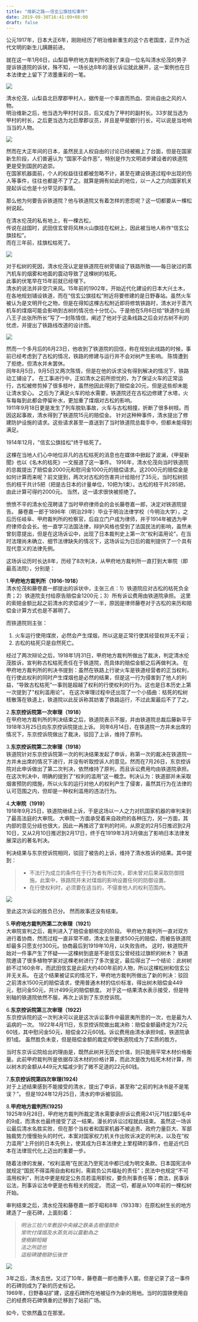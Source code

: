 ```yaml
---
title: "维新之路——信玄公旗挂松事件"
date: 2019-08-30T16:41:09+08:00
draft: false
---
```


公元1917年，日本大正6年，刚刚经历了明治维新重生的这个古老国度，正作为近代文明的新生儿蹒跚前进。  

就在这一年1月6日，山梨县甲府地方裁判所收到了来自一位名叫清水伦茂的男子提诉铁道院的诉状，殊不知，一场长达8年的漫长诉讼就此展开，这一案例也在日本法律史上留下了浓墨重彩的一笔。

![](/images/post/20190830_4_1.jpg)

清水伦茂，山梨县北巨摩郡甲村人，据传是一个率直而热血、崇尚自由之风的人物。  
明治维新之后，他当选为甲村村议员，后又成为了甲村的副村长。33岁就当选为甲村的村长，之后更当选为北巨摩郡议员，并且是甲斐銀行行长，可以说是当地响当当的人物。

![](/images/post/20190830_4_2.jpg)

然而在大正年间的日本，虽然民主人权自由的讨论已经被搬上了台面，但是在国家新生阶段，人们普遍认为 “国家不会作恶”，特别是作为文明进步建设者的铁道院更是受到国民的追崇。  
在国家机器面前，个人的权益往往都被忽略不计，甚至在建设铁道过程中出现的伤人等事件，往往也都是不了了之。就算是拥有如此的地位，以一人之力向国家机关提起诉讼也是十分罕见的事情。  

那么他为何要告诉铁道院？他与铁道院又有着怎样的恩怨呢？这一切都要从一棵松树说起。  

在清水伦茂的私有地上，有一棵古松，  
传说在战国时，武田信玄曾将风林火山旗挂在松树上，因此被当地人称作“信玄公旗挂松”。  
而在三年前，挂旗松枯死了。

![](/images/post/20190830_4_3.jpg)


对于松树的死因，清水伦茂认定是铁道院在树旁铺设了铁路所致——每日驶过的蒸汽机车的烟雾和地面的震动导致了这棵树的枯死。  
此事的伏笔早在15年前就已经埋下。  
清水的说法并非空穴来风。15年前的1902年，开始近代化建设的日本大兴土木，在各地规划铺设铁道，而在“信玄公旗挂松”附近将要修建的是日野春站。虽然火车被认为是文明开化之物，但是在得知这棵古松附近即将修筑铁路时，清水对于蒸汽机车的煤烟可能会影响到古树的情况也十分忧心。于是他在5月6日给“铁道作业局八王子出张所所长”写了一封陈情信，阐述了他对于这条线路之后会对古树不利的忧虑，并提出了铁路线改道的设计图。

![](/images/post/20190830_4_4.jpg)


然而一个多月后的6月23日，他收到了铁道院的回信，称在规划此线路的时候，事前已经考虑到了古松的情况，铁路的修建与运行并不会对树产生影响。
陈情遭到了拒绝，但清水并未罢休。  
同年8月5日，9月5日又两次陈情，但是在他的诉求没有得到解决的情况下，铁路动工铺设了。
在工事进行中，正如清水之前所担忧的，为了保证火车的正常运行，古松被修剪掉了很多枝叶，虽然他因此得到了赔偿金20元，但是这些却未能让清水安心。
之后为了满足火车的给水需要，铁道院还在古松边修建了水塔，火车每每到此都会停留补水，更加重了煤烟对古松的影响。  
1911年9月18日更是发生了列车脱轨事故，火车与古松相撞，折断了很多树枝。而因这起事故，清水得到了铁道院15元的赔偿金。
针对这种种事件，清水提出了修建防护设施的请求。这些请求甚至一直送到了当时铁道院总裁手中，但都未能得到满足。  

1914年12月，"信玄公旗挂松"终于枯死了。

这棵在当地人们心中地位非凡的古松枯死的消息也在媒体中掀起了波澜，《甲斐新聞》也以《名木的枯死》一文报道了这一事件。
1916年，清水伦茂向当时铁道院的总裁提出了赔偿金2000元和慰问金1000元的赔偿请求。这2000元的赔偿金是如何计算而来呢？前文提到，两次对古松的伤害共计给赔付了35元，当时松树损伤的枝干共计5把（把是古日本的计量单位，10把为1束）。古松的枝干共285把，由此计算可得约2000元。
当然，这一请求很快被拒绝了。

愤愤不平的清水伦茂聘请了当时甲府律师会的会长藤卷嘉一郎，决定对铁道院提告。
藤卷嘉一郎于1896年（明治29年）毕业于明治法律学校（今明治大学），之后历任岐阜、甲府裁判所的检察官，后自立门户成为律师，并于1914年被选为甲府律师会会长。他一直学习法国法律，辩护风格也受到了法国民法的影响，虽然未曾刻意提出，但是在这场诉讼中，出现了日本裁判史上第一次“权利滥用论”，在当时法理尚未确立、细节法律缺失的情况下，这场诉讼为日后的裁判提供了一个具有现代意义的法律先例。

这场诉讼历时长达8年，历经了8次判决，从甲府地方裁判所一直打到大审院（即最高法院），分别是：

1.**甲府地方裁判所（1916-1918）**  
清水伦茂和藤卷嘉一郎提出的诉状中，主张三点：1）铁道院应对古松的枯死负全责；2）铁道院支付给原告赔偿金1200元；3）所有诉讼费用由铁道院承担。
这里的索赔金额比起之前清水的求偿减少了一半，原因是律师藤卷对于古松的来历和赔偿金计算方式也是不甚明了。

而铁道院则主张：
1) 火车运行使用煤炭，必然会产生煤烟，所以这是正常行使其经营权并无不妥；
2) 古松的枯死只是自然死亡。

经过了两次辩论之后，1918年1月31日，甲府地方裁判所做出了裁决，判定清水伦茂胜诉，宣判称古松枯死责任在于铁道院，而具体的赔偿金额之后再做判决。
在甲府地方裁判所的判决书提到：虽然在铁路上行驶火车是铁道经营者的正当权利，在行使此权利的同时产生煤烟也是必然的结果，但是这一行为侵害到了他人的利益，“导致古松枯死”一事则是超越了权利的行使权利的行为。这也是日本历史上第一次提到了"权利滥用论"。
在这次审理过程中还出现了一个小插曲：枯死的松树枝散落在铁道上，铁道院以此反诉称其妨害了铁路运行，不过此案最后不了了之。

2.**东京控诉院第一次审理（1918）**  
在甲府地方裁判所的判决结束之后，铁道院表示不服，并由铁道院总裁后藤新平于1918年3月25日向东京控诉院提出上诉。
同年6月14日，在铁道院一方并未出席的情况下，东京控诉院做出了裁决，驳回了上诉，维持了原判。

3.**东京控诉院第二次审理（1918）**  
铁道院针对东京控诉院第一次的判决结果发起了申诉，称第一次的裁决在铁道院一方并未出席的情况下进行，并没有听取控诉人的意见。然而在7月26日，东京控诉院对此申诉做出了第二次判决，依然维持了原判，而且诉讼费用均由铁道院承担。在这次判决中，明确的提到了“权利的滥用”这一概念。判决认为：铁道部并未采取烟害预防的措施，所以火车的运行对他人的权利产生了侵害，虽然其行为在法律的认可范围之内，但却是一种权利滥用的违法行为。

4.**大审院（1919）**  
1918年9月25日，铁道院继续上诉，于是这场以一人之力对抗国家机器的审判来到了最高法庭的大审院。
大审院一方面承受着来自政府的各种压力，另一方面，其内部的意见分歧也很大，因此一再推迟了宣判的时间，从原定的2月5日推迟到2月10日，又从2月10日推迟到2月17日，终于在1919年3月3月做出了影响日本法律发展深远的著名判决。

判决结果与东京控诉院相同，驳回了被告的上诉，维持了清水胜诉的结果。其中提到：

>+ 不法行为成立的条件在于行为者有所过失，即未曾对后果采取防御措施。此案中，铁路院并未对煤烟的影响设置任何的防御设置。
>+ 在行使权利时，必须要在适当的，不侵害他人的权利范围内。

![](/images/post/20190830_4_5.jpg)


至此这次诉讼的胜负已分。
然而故事还没有结束。

5.**甲府地方裁判所第二次审理（1921）**  
大审院宣判之后，裁判进入了赔偿金额核定的阶段。
甲府地方裁判所一直对双方进行着协商，然而过程一直非常不顺，清水主张要求500元的赔偿，而被告铁道院却最多只愿支付300元。协商最后到1919年10月，以失败告终。
这时，铁道院开始对一件事产生了怀疑——这棵树到底是不是信玄公曾经挂过旗帜的树木？
铁道院邀请了很多植物学家对这棵老树进行了多次鉴定，最后得出了一个结论：此树树龄不过160余年，而武田信玄是此前大约400年前的人物，所以这棵松树和信玄公并无关系。
在这个结果被证实的情况下，甲府地方裁判所做出了新的判决：驳回之前清水1500元的赔偿请求，使用普通木材的估价标准，得出树木赔偿金449元，慰问金50元，共计499元的赔偿额度。
对于这一结果清水表示接受，但是特别轴的铁道院依然不服，再次上诉到了东京控诉院。

6.**东京控诉院第三次审理（1922)**  
东京控诉院的这一次判决可以说是这次诉讼事件中最匪夷所思的一次，也是最为人诟病的一次。
1922年4月11日，东京控诉院做出裁决称：赔偿金额最终定为72元60钱，其中慰问金50元，赔偿金22元60钱。诉讼费用由清水承担9成，铁道院承担1成。
虽然胜负未变，但是赔偿金额的裁定却使铁道院成为了实质的胜方。

当时东京诉讼院给出的理由是，既然此树并无历史价值，则只能用平常木材价格衡量。此前甲府裁判所是依据存活木材的价格计算，而此次是改为枯死木材计算，所以树木的金额从449元大幅减少到了微不足道的22元60钱。

7.**东京控诉院第四次审理(1924)**  
对于上述结果感到不能接受的清水，提出了申诉，甚至称“之前的判决书是不是笔误？”。
但是1924年12月25日，清水的申诉被驳回。

8.**甲府地方裁判所(1925)**  
1925年9月28日，甲府地方裁判所裁定清水需要承担诉讼费用241元71钱2厘5毛中的9成，而清水也最终接受了这一结果。漫长的诉讼过程就此结束。
虽然这一场诉讼最后清水名胜实败，但在那个当权者和国家机器不被追责、政府力量巨大、军部独裁势力慢慢抬头的时代，本案对国家权力机关作出败诉决定的判决，以及在“权力滥用”上开创的日本先例上，使其成为日本法律史上里程碑的事件，也是近代日本在法律现代化上迈出的重要一步。

随着法律的发展，“权利滥用”在民法乃至宪法中都已成为明文条款。日本国宪法中就规定“国民不得滥用自由和权利，需肩负公共福祉的责任”；民法中也规定“不可滥用权利”，刑法中更是规定公务员若滥用职权，要负刑事责任等；商法，民事诉讼法，刑事诉讼法中更是也有相关的规定。
而这一切，都是从100年前的一棵松树开始。

审判结束之后，清水伦茂和藤卷嘉一郎于昭和8年（1933年）在原松树生长的地方建造了一座石碑，上面刻着：

>*明治三拾六年敷設中央線之鉄条去樹僅間余*  
>*常吹付煤烟及水蒸気尚以震動為之*  
>*使樹齢短縮*  
>*法之所認也*  
>*這般碑建樹跡伝後世*  

![](/images/post/20190830_4_6.jpg)


3年之后，清水去世。又过了10年，藤卷嘉一郎也撒手人寰。但是记录了这一事件的石碑则成为了新的历史标记。  
1969年，日野春站扩建，这座石碑所在地被征作为新的用地。当时的国铁使用自己的经费将石碑慎重的迁移到了站前广场。

如今，它依然矗立在那里。
